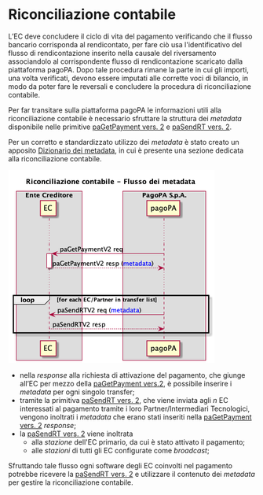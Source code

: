 # Riconciliazione contabile

L’EC deve concludere il ciclo di vita del pagamento verificando che il flusso bancario corrisponda al rendicontato, per fare ciò usa l'identificativo del flusso di rendicontazione inserito nella causale del riversamento associandolo al corrispondente flusso di rendicontazione scaricato dalla piattaforma pagoPA. Dopo tale procedura rimane la parte in cui gli importi, una volta verificati, devono essere imputati alle corrette voci di bilancio, in modo da poter fare le reversali e concludere la procedura di riconciliazione contabile.

Per far transitare sulla piattaforma pagoPA le informazioni utili alla riconciliazione contabile è necessario sfruttare la struttura dei _metadata_ disponibile nelle primitive [paGetPayment vers. 2](../appendici/primitive.md#pagetpayment) e [paSendRT vers. 2](../appendici/primitive.md#pasendrt).

Per un corretto e standardizzato utilizzo dei _metadata_ è stato creato un apposito [Dizionario dei metadata](http://127.0.0.1:5000/o/KXYtsf32WSKm6ga638R3/s/u6YdY319vyFX9MIvnKBa/ "mention"), in cui è presente una sezione dedicata alla riconciliazione contabile.

![](../.gitbook/assets/flussoMetadataEC.png)

* nella _response_ alla richiesta di attivazione del pagamento, che giunge all’EC per mezzo della [paGetPayment vers.2](../appendici/primitive.md#pagetpayment), è possibile inserire i _metadata_ per ogni singolo transfer;
* tramite la primitiva [paSendRT vers. 2](../appendici/primitive.md#pasendrt), che viene inviata agli _n_ EC interessati al pagamento tramite i loro Partner/Intermediari Tecnologici, vengono inoltrati i _metadata_ che erano stati inseriti nella [paGetPayment vers. 2](../appendici/primitive.md#pagetpayment) _response_;
* la [paSendRT vers. 2](../appendici/primitive.md#pasendrt) viene inoltrata &#x20;
  * alla _stazione_ dell'EC primario, da cui è stato attivato il pagamento;
  * alle _stazioni_ di tutti gli EC configurate come _broadcast_;

Sfruttando tale flusso ogni software degli EC coinvolti nel pagamento potrebbe ricevere la [paSendRT vers. 2](../appendici/primitive.md#pasendrt) e utilizzare il contenuto dei _metadata_ per gestire la riconciliazione contabile.
